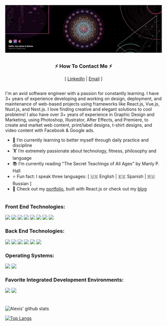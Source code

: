 <a href="https://www.alexisdavalos.dev/" target="_blank">
<img src="https://github.com/alexisdavalos/alexisdavalos/blob/master/assetts/banner-min.gif/" alt="alexis davalos profile banner" />
</a>


##

<h3 align="center">⚡️ How To Contact Me ⚡️</h3>
<p align="center">
  [
  <a href="https://linkedin.com/in/alexisdavalos" target="_blank">LinkedIn</a>
  |
  <a href="mailto:alexisdavalos.dev@gmail.com" target="_blank">Email</a>
  ]
  
</p>

##


<p text-align="left">I'm an avid software engineer with a passion for constantly learning. I have 3+ years of experience developing and working on design, deployment, and maintenance of web-based projects using frameworks like React.js, Vue.js, Nuxt.js, and Next.js. I love finding creative and elegant solutions to cool problems! I also have over 3+ years of experience in Graphic Design and Marketing, using Photoshop, Illustrator, After Effects, and Premiere, to create and market web content, print/label designs, t-shirt designs, and video content with Facebook & Google ads.</p>

- 🌱 I’m currently learning to better myself through daily practice and discipline
- 🏋 I’m extremely passionate about technology, fitness, philosophy and language
- 📚 I’m currently reading "The Secret Teachings of All Ages" by Manly P. Hall
- ⭐️ Fun fact: I speak three languages: [ 🇺🇸 English | 🇪🇸 Spanish | 🇷🇺 Russian ]
- 💼 Check out my <a href="https://www.alexisdavalos.dev" target="_blank">portfolio</a>, built with React.js or check out my <a href="https://blog.alexisdavalos.dev" target="_blank">blog</a>


#

### Front End Technologies:
![](https://img.shields.io/badge/code-React-informational?style=for-the-badge&logo=react&logoColor=white&color=61DAFB)
![](https://img.shields.io/badge/code-Redux-informational?style=for-the-badge&logo=redux&logoColor=white&color=764ABC)
![](https://img.shields.io/badge/code-Vue.js-informational?style=for-the-badge&logo=vue.js&logoColor=white&color=4FC08D)
![](https://img.shields.io/badge/code-Next.js-informational?style=for-the-badge&logo=next.js&logoColor=white&color=000000)
![](https://img.shields.io/badge/code-JavaScript-informational?style=for-the-badge&logo=javascript&logoColor=white&color=F7DF1E)
![](https://img.shields.io/badge/code-HTML-informational?style=for-the-badge&logo=html5&logoColor=white&color=E34F26)
![](https://img.shields.io/badge/code-SASS-informational?style=for-the-badge&logo=sass&logoColor=white&color=CC6699)
![](https://img.shields.io/badge/code-CSS-informational?style=for-the-badge&logo=css3&logoColor=white&color=1572B6)

### Back End Technologies:
![](https://img.shields.io/badge/code-Node-informational?style=for-the-badge&logo=node.js&logoColor=white&color=339933)
![](https://img.shields.io/badge/code-PostgreSQL-informational?style=for-the-badge&logo=postgresql&logoColor=white&color=336791)
![](https://img.shields.io/badge/code-SQLite-informational?style=for-the-badge&logo=sqlite&logoColor=white&color=003B57)
![](https://img.shields.io/badge/code-Knex-informational?style=for-the-badge&logo=Knex.js&logoColor=white&color=6a3d7c)
![](https://img.shields.io/badge/code-Python-informational?style=for-the-badge&logo=python&logoColor=white&color=3776AB)
![](https://img.shields.io/badge/code-GraphQL-informational?style=for-the-badge&logo=GraphQL&logoColor=white&color=E10098)

### Operating Systems:
![](https://img.shields.io/badge/os-Windows-informational?style=for-the-badge&logo=Windows&logoColor=white&color=0078D6)
![](https://img.shields.io/badge/os-macOS-informational?style=for-the-badge&logo=Apple&logoColor=white&color=999999)

### Favorite Integrated Development Environments:
![](https://img.shields.io/badge/IDE-VisualStudioCode-informational?style=for-the-badge&logo=visual-studio-code&logoColor=white&color=007ACC)
![](https://img.shields.io/badge/IDE-Vim-informational?style=for-the-badge&logo=Vim&logoColor=white&color=019733)

#

![Alexis' github stats](https://github-readme-stats.vercel.app/api?username=alexisdavalos&include_all_commits=true&show_icons=true&theme=dracula)

[![Top Langs](https://github-readme-stats.vercel.app/api/top-langs/?username=alexisdavalos&layout=compact&theme=dracula&card_width=445)](https://github.com/anuraghazra/github-readme-stats)

